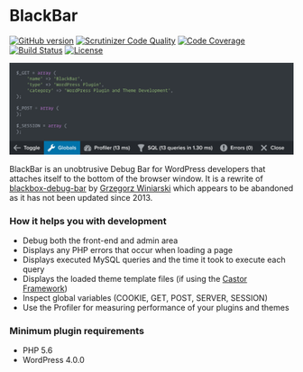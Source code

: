 # BlackBar

[![GitHub version](https://badge.fury.io/gh/geminilabs%2Fblackbar.svg)](https://badge.fury.io/gh/geminilabs%2Fblackbar) [![Scrutinizer Code Quality](https://scrutinizer-ci.com/g/geminilabs/blackbar/badges/quality-score.png?b=master)](https://scrutinizer-ci.com/g/geminilabs/blackbar/?branch=master) [![Code Coverage](https://scrutinizer-ci.com/g/geminilabs/blackbar/badges/coverage.png?b=master)](https://scrutinizer-ci.com/g/geminilabs/blackbar/?branch=master) [![Build Status](https://travis-ci.org/geminilabs/blackbar.svg?branch=master)](https://travis-ci.org/geminilabs/blackbar) [![License](https://img.shields.io/badge/license-GPLv3-brightgreen.svg)](https://github.com/geminilabs/blackbar/blob/master/LICENSE)

![BlackBar banner](+/banner-1544x500.png)

BlackBar is an unobtrusive Debug Bar for WordPress developers that attaches itself to the bottom of the browser window. It is a rewrite of [blackbox-debug-bar](https://wordpress.org/plugins/blackbox-debug-bar/) by [Grzegorz Winiarski](https://profiles.wordpress.org/gwin) which appears to be abandoned as it has not been updated since 2013.

### How it helps you with development

- Debug both the front-end and admin area
- Displays any PHP errors that occur when loading a page
- Displays executed MySQL queries and the time it took to execute each query
- Displays the loaded theme template files (if using the [Castor Framework](https://github.com/geminilabs/castor-framework))
- Inspect global variables (COOKIE, GET, POST, SERVER, SESSION)
- Use the Profiler for measuring performance of your plugins and themes

### Minimum plugin requirements

* PHP 5.6
* WordPress 4.0.0
